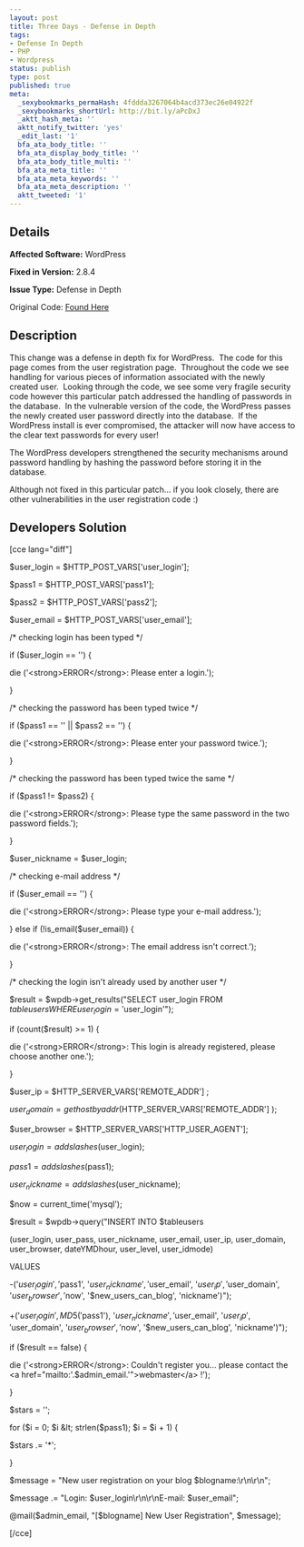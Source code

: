 ```yaml
---
layout: post
title: Three Days - Defense in Depth
tags:
- Defense In Depth
- PHP
- Wordpress
status: publish
type: post
published: true
meta:
  _sexybookmarks_permaHash: 4fddda3267064b4acd373ec26e04922f
  _sexybookmarks_shortUrl: http://bit.ly/aPcDxJ
  _aktt_hash_meta: ''
  aktt_notify_twitter: 'yes'
  _edit_last: '1'
  bfa_ata_body_title: ''
  bfa_ata_display_body_title: ''
  bfa_ata_body_title_multi: ''
  bfa_ata_meta_title: ''
  bfa_ata_meta_keywords: ''
  bfa_ata_meta_description: ''
  aktt_tweeted: '1'
---
```

## Details
__Affected Software:__ WordPress

__Fixed in Version:__  2.8.4

__Issue Type:__ Defense in Depth

Original Code: <a title="Three Days" href="http://spotthevuln.com/2010/03/three-days/" target="_blank">Found Here</a>
## Description
This change was a defense in depth fix for WordPress.  The code for this page comes from the user registration page.  Throughout the code we see handling for various pieces of information associated with the newly created user.  Looking through the code, we see some very fragile security code however this particular patch addressed the handling of passwords in the database.  In the vulnerable version of the code, the WordPress passes the newly created user password directly into the database.  If the WordPress install is ever compromised, the attacker will now have access to the clear text passwords for every user!

The WordPress developers strengthened the security mechanisms around password handling by hashing the password before storing it in the database. 

Although not fixed in this particular patch… if you look closely, there are other vulnerabilities in the user registration code :)
<h2>Developers Solution</h2>
[cce lang="diff"]

$user_login = $HTTP_POST_VARS['user_login'];

$pass1 = $HTTP_POST_VARS['pass1'];

$pass2 = $HTTP_POST_VARS['pass2'];

$user_email = $HTTP_POST_VARS['user_email'];

/* checking login has been typed */

if ($user_login == '') {

die ('&lt;strong&gt;ERROR&lt;/strong&gt;: Please enter a login.');

}

/* checking the password has been typed twice */

if ($pass1 == '' || $pass2 == '') {

die ('&lt;strong&gt;ERROR&lt;/strong&gt;: Please enter your password twice.');

}

/* checking the password has been typed twice the same */

if ($pass1 != $pass2) {

die ('&lt;strong&gt;ERROR&lt;/strong&gt;: Please type the same password in the two password fields.');

}

$user_nickname = $user_login;

/* checking e-mail address */

if ($user_email == '') {

die ('&lt;strong&gt;ERROR&lt;/strong&gt;: Please type your e-mail address.');

} else if (!is_email($user_email)) {

die ('&lt;strong&gt;ERROR&lt;/strong&gt;: The email address isn\'t correct.');

}

/* checking the login isn't already used by another user */

$result = $wpdb-&gt;get_results("SELECT user_login FROM $tableusers WHERE user_login = '$user_login'");

if (count($result) &gt;= 1) {

die ('&lt;strong&gt;ERROR&lt;/strong&gt;: This login is already registered, please choose another one.');

}

$user_ip = $HTTP_SERVER_VARS['REMOTE_ADDR'] ;

$user_domain = gethostbyaddr($HTTP_SERVER_VARS['REMOTE_ADDR'] );

$user_browser = $HTTP_SERVER_VARS['HTTP_USER_AGENT'];

$user_login = addslashes($user_login);

$pass1 = addslashes($pass1);

$user_nickname = addslashes($user_nickname);

$now = current_time('mysql');

$result = $wpdb-&gt;query("INSERT INTO $tableusers

(user_login, user_pass, user_nickname, user_email, user_ip, user_domain, user_browser, dateYMDhour, user_level, user_idmode)

VALUES

-('$user_login', '$pass1', '$user_nickname', '$user_email', '$user_ip', '$user_domain', '$user_browser', '$now', '$new_users_can_blog', 'nickname')");

+('$user_login', MD5('$pass1'), '$user_nickname', '$user_email', '$user_ip', '$user_domain', '$user_browser', '$now', '$new_users_can_blog', 'nickname')");

if ($result == false) {

die ('&lt;strong&gt;ERROR&lt;/strong&gt;: Couldn\'t register you... please contact the &lt;a href="mailto:'.$admin_email.'"&gt;webmaster&lt;/a&gt; !');

}

$stars = '';

for ($i = 0; $i &lt; strlen($pass1); $i = $i + 1) {

$stars .= '*';

}

$message = "New user registration on your blog $blogname:\r\n\r\n";

$message .= "Login: $user_login\r\n\r\nE-mail: $user_email";

@mail($admin_email, "[$blogname] New User Registration", $message);

[/cce] 
